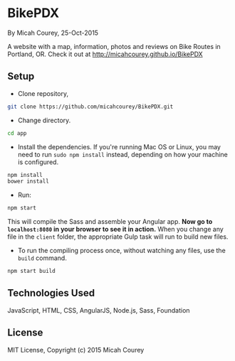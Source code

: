 BikePDX
=======

By Micah Courey, 25-Oct-2015

A website with a map, information, photos and reviews on Bike Routes in Portland, OR. Check it out at http://micahcourey.github.io/BikePDX

Setup
----------
* Clone repository,
```bash
git clone https://github.com/micahcourey/BikePDX.git
```
* Change directory.
```bash
cd app
```
* Install the dependencies. If you're running Mac OS or Linux, you may need to run `sudo npm install`    instead, depending on how your machine is configured.
```bash
npm install
bower install
```
* Run:
```bash
npm start
```

This will compile the Sass and assemble your Angular app. **Now go to `localhost:8080` in your browser to see it in action.** When you change any file in the `client` folder, the appropriate Gulp task will run to build new files.

* To run the compiling process once, without watching any files, use the `build` command.
```bash
npm start build
```

Technologies Used
----------
JavaScript, HTML, CSS, AngularJS, Node.js, Sass, Foundation

License
----------
MIT License, Copyright (c) 2015 Micah Courey
